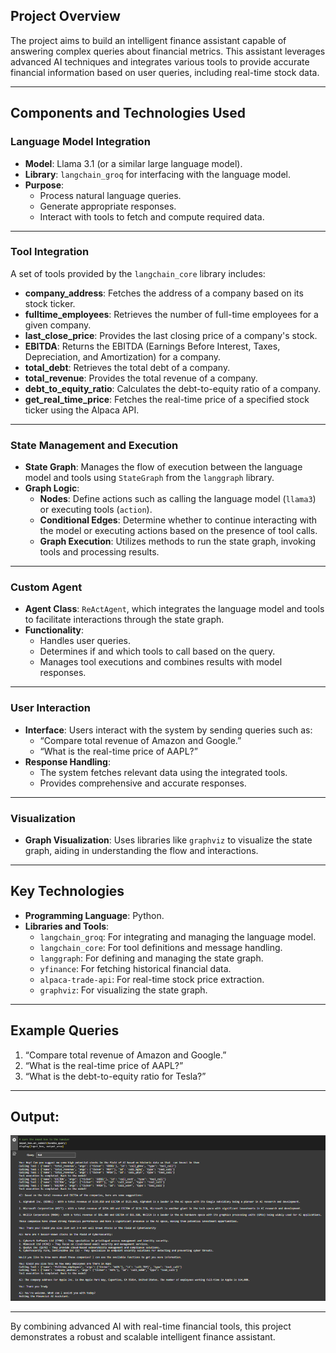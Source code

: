 
## **Project Overview**
The project aims to build an intelligent finance assistant capable of answering complex queries about financial metrics. This assistant leverages advanced AI techniques and integrates various tools to provide accurate financial information based on user queries, including real-time stock data.

---

## **Components and Technologies Used**

### **Language Model Integration**
- **Model**: Llama 3.1 (or a similar large language model).
- **Library**: `langchain_groq` for interfacing with the language model.
- **Purpose**: 
  - Process natural language queries.
  - Generate appropriate responses.
  - Interact with tools to fetch and compute required data.

---

### **Tool Integration**
A set of tools provided by the `langchain_core` library includes:
- **company_address**: Fetches the address of a company based on its stock ticker.
- **fulltime_employees**: Retrieves the number of full-time employees for a given company.
- **last_close_price**: Provides the last closing price of a company's stock.
- **EBITDA**: Returns the EBITDA (Earnings Before Interest, Taxes, Depreciation, and Amortization) for a company.
- **total_debt**: Retrieves the total debt of a company.
- **total_revenue**: Provides the total revenue of a company.
- **debt_to_equity_ratio**: Calculates the debt-to-equity ratio of a company.
- **get_real_time_price**: Fetches the real-time price of a specified stock ticker using the Alpaca API.

---

### **State Management and Execution**
- **State Graph**: Manages the flow of execution between the language model and tools using `StateGraph` from the `langgraph` library.
- **Graph Logic**:
  - **Nodes**: Define actions such as calling the language model (`llama3`) or executing tools (`action`).
  - **Conditional Edges**: Determine whether to continue interacting with the model or executing actions based on the presence of tool calls.
  - **Graph Execution**: Utilizes methods to run the state graph, invoking tools and processing results.

---

### **Custom Agent**
- **Agent Class**: `ReActAgent`, which integrates the language model and tools to facilitate interactions through the state graph.
- **Functionality**:
  - Handles user queries.
  - Determines if and which tools to call based on the query.
  - Manages tool executions and combines results with model responses.

---

### **User Interaction**
- **Interface**: Users interact with the system by sending queries such as:
  - “Compare total revenue of Amazon and Google.”
  - “What is the real-time price of AAPL?”
- **Response Handling**:
  - The system fetches relevant data using the integrated tools.
  - Provides comprehensive and accurate responses.

---

### **Visualization**
- **Graph Visualization**: Uses libraries like `graphviz` to visualize the state graph, aiding in understanding the flow and interactions.

---

## **Key Technologies**
- **Programming Language**: Python.
- **Libraries and Tools**:
  - `langchain_groq`: For integrating and managing the language model.
  - `langchain_core`: For tool definitions and message handling.
  - `langgraph`: For defining and managing the state graph.
  - `yfinance`: For fetching historical financial data.
  - `alpaca-trade-api`: For real-time stock price extraction.
  - `graphviz`: For visualizing the state graph.

---

## **Example Queries**
1. “Compare total revenue of Amazon and Google.”
2. “What is the real-time price of AAPL?”
3. “What is the debt-to-equity ratio for Tesla?”

---

## Output:
![Queries and Response](output%20(2).png)

---

By combining advanced AI with real-time financial tools, this project demonstrates a robust and scalable intelligent finance assistant.
